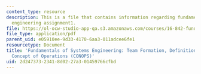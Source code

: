 ```yaml
---
content_type: resource
description: This is a file that contains information regarding fundamentals of systems
  engineering assignment1.
file: https://ol-ocw-studio-app-qa.s3.amazonaws.com/courses/16-842-fundamentals-of-systems-engineering-fall-2015/2d24737323418d0227a301459766cfbd_MIT16_842F15_Assignment1.pdf
file_type: application/pdf
parent_uid: e05910ee-9d33-4170-6aa3-011adcee6fe1
resourcetype: Document
title: 'Fundamentals of Systems Engineering: Team Formation, Definitions, Stakeholders,
  Concept of Operations (CONOPS)'
uid: 2d247373-2341-8d02-27a3-01459766cfbd
---
```

